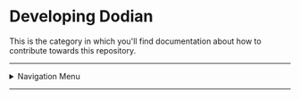 # Developing Dodian

This is the category in which you'll find documentation about how to contribute towards this repository.

---

<details>
<summary>Navigation Menu</summary>

<ul>
    <li><a href="/docs/contribution">Guides</a>
        <ul>
            <li><a href="/docs/guides/getting_started.md">Getting Started</a></li>
            <li><a href="/docs/guides/installing_mysql.md">Installing MySQL Database</a></li>
            <li style="margin-top: 5px"><a href="/docs/guides/glossary.md">Glossary</a></li>
        </ul>
    </li>
    <li><a href="/docs/contribution">Contribution</a>
        <ul>
            <li><a href="/docs/contribution/guidelines.md">Contribution Guidelines</a></li>
            <li><a href="/docs/contribution/issue_definitions.md">Issue Definitions</a></li>
        </ul>
    </li>
    <li><a href="/docs/development">Development</a>
        <ul>
            <li><a href="/docs/development/database.md">Ub3r Database</a></li>
        </ul>
    </li>
    <li><a href="/docs/other">Other</a>
        <ul>
            <li><a href="/docs/other/environment_variables.md">Environment Variables</a></li>
        </ul>
    </li>
</ul>

</details>

---
